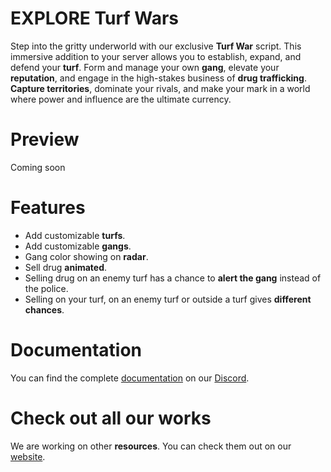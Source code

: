 # EXPLORE Turf Wars
Step into the gritty underworld with our exclusive **Turf War** script. This immersive addition to your server allows you to establish, expand, and defend your **turf**. Form and manage your own **gang**, elevate your **reputation**, and engage in the high-stakes business of **drug trafficking**. **Capture territories**, dominate your rivals, and make your mark in a world where power and influence are the ultimate currency.

# Preview
Coming soon

# Features
- Add customizable **turfs**.
- Add customizable **gangs**.
- Gang color showing on **radar**.
- Sell drug **animated**.
- Selling drug on an enemy turf has a chance to **alert the gang** instead of the police.
- Selling on your turf, on an enemy turf or outside a turf gives **different chances**.

# Documentation
You can find the complete [documentation](https://discord.com/channels/957638068465201172/1164117288966967378) on our [Discord](https://discord.gg/DnW5vvhkUc).

# Check out all our works
We are working on other **resources**. You can check them out on our [website](https://www.gta-explore.com/#services).
